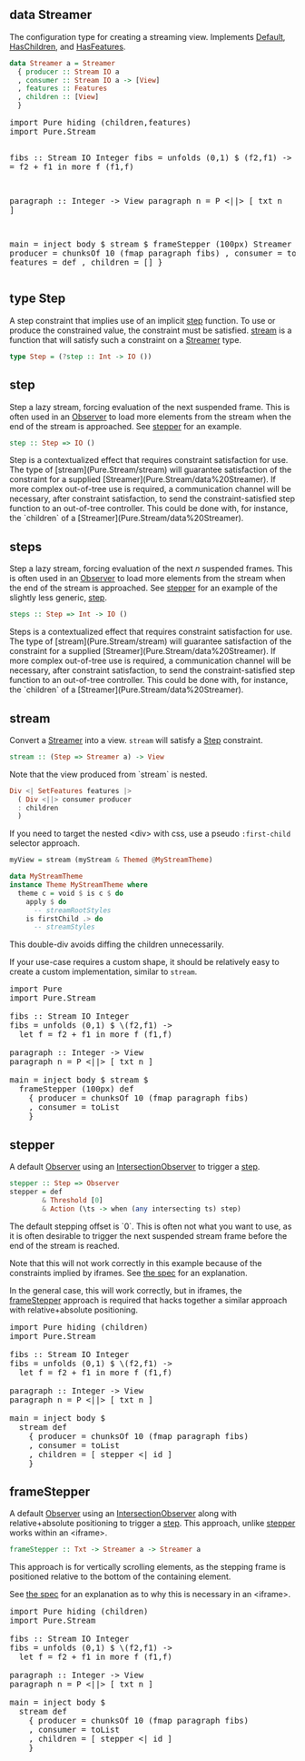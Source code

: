 
## data Streamer

The configuration type for creating a streaming view. Implements [Default](/packages/pure-default/0.8.0.0/Pure.Data.Default/class%20Default), [HasChildren](/packages/pure-core/0.8.0.0/Pure.Data.View.Patterns/class%20HasChildren), and [HasFeatures](/packages/pure-core/0.8.0.0/Pure.Data.View.Patterns/class%20HasFeatures).

```haskell
data Streamer a = Streamer
  { producer :: Stream IO a
  , consumer :: Stream IO a -> [View]
  , features :: Features
  , children :: [View]
  }
```

<div class="hide">
<pre data-try>
import Pure hiding (children,features)
import Pure.Stream

fibs :: Stream IO Integer
fibs = unfolds (0,1) $ \(f2,f1) ->
  let f = f2 + f1 in more f (f1,f)

paragraph :: Integer -> View
paragraph n = P <||> [ txt n ]

main = inject body $ stream $ 
  frameStepper (100px) Streamer
    { producer = chunksOf 10 (fmap paragraph fibs)
    , consumer = toList
    , features = def
    , children = []
    }
</pre>
</div>

## type Step

A step constraint that implies use of an implicit [step](Pure.Stream/step) function. To use or produce the constrained value, the constraint must be satisfied. [stream](Pure.Stream/stream) is a function that will satisfy such a constraint on a [Streamer](Pure.Stream/data%20Streamer) type.

```haskell
type Step = (?step :: Int -> IO ())
```

## step

Step a lazy stream, forcing evaluation of the next suspended frame. This is often used in an [Observer](/packages/pure-intersection/0.8.0.0/Pure.Intersection/data%20Observer) to load more elements from the stream when the end of the stream is approached. See [stepper](Pure.Stream/stepper) for an example.

```haskell
step :: Step => IO ()
```

<div class="hide">
Step is a contextualized effect that requires constraint satisfaction for use. The type of [stream](Pure.Stream/stream) will guarantee satisfaction of the constraint for a supplied [Streamer](Pure.Stream/data%20Streamer). If more complex out-of-tree use is required, a communication channel will be necessary, after constraint satisfaction, to send the constraint-satisfied step function to an out-of-tree controller. This could be done with, for instance, the `children` of a [Streamer](Pure.Stream/data%20Streamer).
</div>

## steps

Step a lazy stream, forcing evaluation of the next *n* suspended frames. This is often used in an [Observer](/packages/pure-intersection/0.8.0.0/Pure.Intersection/data%20Observer) to load more elements from the stream when the end of the stream is approached. See [stepper](Pure.Stream/stepper) for an example of the slightly less generic, [step](Pure.Stream/step).

```haskell
steps :: Step => Int -> IO ()
```

<div class="hide">
Steps is a contextualized effect that requires constraint satisfaction for use. The type of [stream](Pure.Stream/stream) will guarantee satisfaction of the constraint for a supplied [Streamer](Pure.Stream/data%20Streamer). If more complex out-of-tree use is required, a communication channel will be necessary, after constraint satisfaction, to send the constraint-satisfied step function to an out-of-tree controller. This could be done with, for instance, the `children` of a [Streamer](Pure.Stream/data%20Streamer).
</div>

## stream

Convert a [Streamer](Pure.Stream/data%20Streamer) into a view. `stream` will satisfy a [Step](Pure.Stream/type%20Step) constraint.

```haskell
stream :: (Step => Streamer a) -> View
```

<div class="hide">
Note that the view produced from `stream` is nested.

```haskell
Div <| SetFeatures features |> 
  ( Div <||> consumer producer 
  : children
  )
```

If you need to target the nested &lt;div> with css, use a pseudo `:first-child` selector approach.

```haskell
myView = stream (myStream & Themed @MyStreamTheme)

data MyStreamTheme
instance Theme MyStreamTheme where
  theme c = void $ is c $ do
    apply $ do
      -- streamRootStyles
    is firstChild .> do
      -- streamStyles
```

This double-div avoids diffing the children unnecessarily.

If your use-case requires a custom shape, it should be relatively easy to create a custom implementation, similar to `stream`. 

<pre data-try>
import Pure
import Pure.Stream

fibs :: Stream IO Integer
fibs = unfolds (0,1) $ \(f2,f1) ->
  let f = f2 + f1 in more f (f1,f)

paragraph :: Integer -> View
paragraph n = P <||> [ txt n ]

main = inject body $ stream $ 
  frameStepper (100px) def
    { producer = chunksOf 10 (fmap paragraph fibs)
    , consumer = toList
    }
</pre>
</div>

## stepper

A default [Observer](/packages/pure-intersection/0.8.0.0/Pure.Intersection/data%20Observer) using an [IntersectionObserver](https://developer.mozilla.org/en-US/docs/Web/API/Intersection_Observer_API) to trigger a [step](Pure.Stream/step).

```haskell
stepper :: Step => Observer
stepper = def 
        & Threshold [0] 
        & Action (\ts -> when (any intersecting ts) step)
```

<div class="hide">
<div class="info">
The default stepping offset is `0`. This is often not what you want to use, as it is often desirable to trigger the next suspended stream frame before the end of the stream is reached.
</div>

Note that this will not work correctly in this example because of the constraints implied by iframes. See [the spec](https://w3c.github.io/IntersectionObserver/#dom-intersectionobserver-rootmargin) for an explanation.

In the general case, this will work correctly, but in iframes, the [frameStepper](Pure.Stream/frameStepper) approach is required that hacks together a similar approach with relative+absolute positioning.

<pre data-try>
import Pure hiding (children)
import Pure.Stream

fibs :: Stream IO Integer
fibs = unfolds (0,1) $ \(f2,f1) ->
  let f = f2 + f1 in more f (f1,f)

paragraph :: Integer -> View
paragraph n = P <||> [ txt n ]

main = inject body $ 
  stream def
    { producer = chunksOf 10 (fmap paragraph fibs)
    , consumer = toList
    , children = [ stepper <| id ]
    }
</pre>
</div>

## frameStepper

A default [Observer](/packages/pure-intersection/0.8.0.0/Pure.Intersection/data%20Observer) using an [IntersectionObserver](https://developer.mozilla.org/en-US/docs/Web/API/Intersection_Observer_API) along with relative+absolute positioning to trigger a [step](Pure.Stream/step). This approach, unlike [stepper](Pure.Stream/stepper) works within an &lt;iframe>.

```haskell
frameStepper :: Txt -> Streamer a -> Streamer a
```

<div class="hide">
<div class="info">
This approach is for vertically scrolling elements, as the stepping frame is positioned relative to the bottom of the containing element.
</div>

See [the spec](https://w3c.github.io/IntersectionObserver/#dom-intersectionobserver-rootmargin) for an explanation as to why this is necessary in an &lt;iframe>.

<pre data-try>
import Pure hiding (children)
import Pure.Stream

fibs :: Stream IO Integer
fibs = unfolds (0,1) $ \(f2,f1) ->
  let f = f2 + f1 in more f (f1,f)

paragraph :: Integer -> View
paragraph n = P <||> [ txt n ]

main = inject body $ 
  stream def
    { producer = chunksOf 10 (fmap paragraph fibs)
    , consumer = toList
    , children = [ stepper <| id ]
    }
</pre>
</div>

